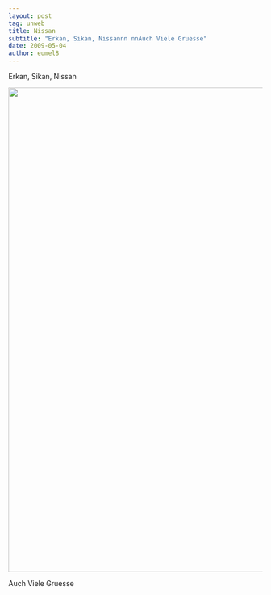 ```yaml
---
layout: post
tag: unweb
title: Nissan
subtitle: "Erkan, Sikan, Nissannn nnAuch Viele Gruesse"
date: 2009-05-04
author: eumel8
---
```


Erkan, Sikan, Nissan

<div class="image_block"><img src="http://blog.eumelnet.de/blogs/media/blogs/blog/unweb/nissan-web.jpg" alt="" title="" width="1280" height="960" /></div> 

Auch Viele Gruesse
